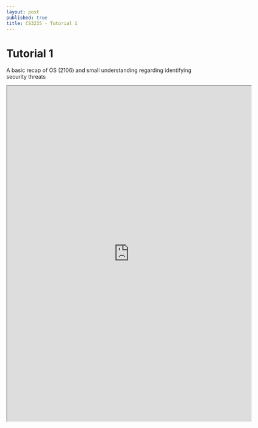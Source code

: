 ```yaml
---
layout: post
published: true
title: CS3235 - Tutorial 1
---
```

# Tutorial 1
A basic recap of OS (2106) and small understanding regarding identifying security threats


<iframe src="https://drive.google.com/file/d/1sTrklk6GXBoj9YldPKKyihhdRSL8ITgs/preview" width="640" height="880"></iframe>